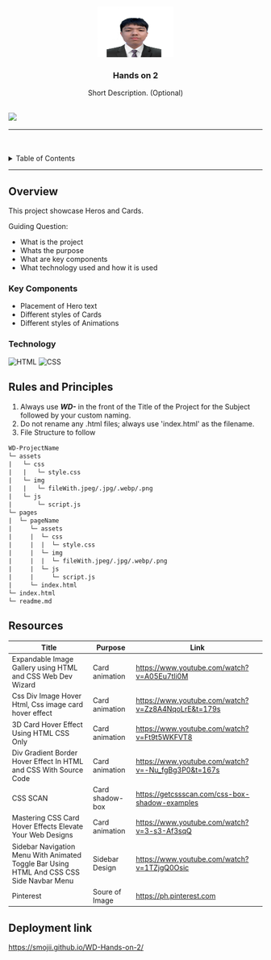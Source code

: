 <a name="readme-top">

<br/>

<br />
<div align="center">
  <a href="https://github.com/zyx-0314/">
  <!-- TODO: If you want to add logo or banner you can add it here -->
    <img src="./assets/img/pic.jpg" alt="profile" width="150" height="100">
  </a>
<!-- TODO: Change Title to the name of the title of your Project -->
  <h3 align="center">Hands on 2</h3>
</div>
<!-- TODO: Make a short description -->
<div align="center">
  Short Description. (Optional)
</div>

<br />

<!-- TODO: Change the zyx-0314 into your github username  -->
<!-- TODO: Change the WD-Template-Project into the same name of your folder -->
![](https://visit-counter.vercel.app/counter.png?page=Smojii/WD-Hands-on-2)

---

<br />
<br />

<!-- TODO: If you want to add more layers for your readme -->
<details>
  <summary>Table of Contents</summary>
  <ol>
    <li>
      <a href="#overview">Overview</a>
      <ol>
        <li>
          <a href="#key-components">Key Components</a>
        </li>
        <li>
          <a href="#technology">Technology</a>
        </li>
      </ol>
    </li>
    <li>
      <a href="#rules-and-principles">Rules and Principles</a>
    </li>
    <li>
      <a href="#deployment">Deploymet Link</a>
    </li>
  </ol>
</details>

---

## Overview

<!-- TODO: To be changed -->
<!-- The following are just sample -->
This project showcase Heros and Cards.

Guiding Question:
- What is the project
- Whats the purpose
- What are key components
- What technology used and how it is used

### Key Components
<!-- TODO: List of Key Components -->
<!-- The following are just sample -->
- Placement of Hero text
- Different styles of Cards
- Different styles of Animations

### Technology
<!-- TODO: List of Technology Used -->
![HTML](https://img.shields.io/badge/HTML-E34F26?style=for-the-badge&logo=html5&logoColor=white)
![CSS](https://img.shields.io/badge/CSS-1572B6?style=for-the-badge&logo=css3&logoColor=white)

## Rules and Principles
1. Always use ***WD-*** in the front of the Title of the Project for the Subject followed by your custom naming.
2. Do not rename any .html files; always use 'index.html' as the filename.
3. File Structure to follow

```
WD-ProjectName
└─ assets
|   └─ css
|   |   └─ style.css
|   └─ img
|   |   └─ fileWith.jpeg/.jpg/.webp/.png
|   └─ js
|       └─ script.js
└─ pages
|  └─ pageName
|     └─ assets
|     |  └─ css
|     |  |  └─ style.css
|     |  └─ img
|     |  |  └─ fileWith.jpeg/.jpg/.webp/.png
|     |  └─ js
|     |     └─ script.js
|     └─ index.html
└─ index.html
└─ readme.md
```

## Resources

<!-- TODO: Add References -->
| Title | Purpose | Link |
|-|-|-|
| Expandable Image Gallery using HTML and CSS  Web Dev Wizard | Card animation | https://www.youtube.com/watch?v=A05Eu7tli0M |
| Css Div Image Hover Html, Css image card hover effect | Card animation | https://www.youtube.com/watch?v=Zz8A4NqoLrE&t=179s |
| 3D Card Hover Effect Using HTML CSS Only | Card animation | https://www.youtube.com/watch?v=Ft9t5WKFVT8 |
| Div Gradient Border Hover Effect In HTML and CSS With Source Code | Card animation | https://www.youtube.com/watch?v=-Nu_fgBg3P0&t=167s |
| CSS SCAN | Card shadow-box | https://getcssscan.com/css-box-shadow-examples |
| Mastering CSS Card Hover Effects Elevate Your Web Designs | Card animation | https://www.youtube.com/watch?v=3-s3-Af3sqQ |
| Sidebar Navigation Menu With Animated Toggle Bar Using HTML And CSS  CSS Side Navbar Menu | Sidebar Design | https://www.youtube.com/watch?v=1TZjgQ0Osic |
| Pinterest | Soure of Image | https://ph.pinterest.com |

## Deployment link
https://smojii.github.io/WD-Hands-on-2/

